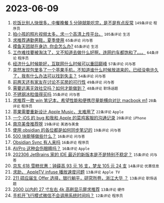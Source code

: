 # 2023-06-09

1. [吃饭比别人快很多，中餐晚餐 5 分钟就能吃完，是不是有点反常](https://www.v2ex.com/t/947169) `149条评论` `程序员`
1. [拍小孩的照片视频太多，求一个高清上传平台。](https://www.v2ex.com/t/947187) `105条评论` `生活`
1. [求推荐通勤男鞋，夏季使用](https://www.v2ex.com/t/947219) `65条评论` `问与答`
1. [摸鱼天团就在身边, 你会怎么办?](https://www.v2ex.com/t/947230) `65条评论` `生活`
1. [工作难找要被淘汰了，又不知道去做什么好啊，连网约车都饱和了。。。](https://www.v2ex.com/t/947259) `64条评论` `程序员`
1. [经济什么时候能好，互联网什么时候可以重回巅峰](https://www.v2ex.com/t/947198) `57条评论` `问与答`
1. [突然发现包里多了一个苹果手机，不知道谁什么时候放进来的，已经没电许久了，我有什么办法可以找到失主？](https://www.v2ex.com/t/947160) `54条评论` `问与答`
1. [前两天还有家友在讨论不买房的可行性](https://www.v2ex.com/t/947182) `49条评论` `问与答`
1. [需要远离无效社交吗？如何才能做到？](https://www.v2ex.com/t/947229) `48条评论` `职场话题`
1. [不锈钢冰粒值得买吗](https://www.v2ex.com/t/947220) `35条评论` `问与答`
1. [求推荐一款 win 笔记本，希望性能和便携尽量能横向对比 macbook m1](https://www.v2ex.com/t/947210) `28条评论` `程序员`
1. [苹果需要重新设计 Apple Music，太难用了](https://www.v2ex.com/t/947276) `22条评论` `Apple`
1. [一个 iOS 的 bug 和我和 Apple 的菜鸡客服的沟通记录](https://www.v2ex.com/t/947234) `20条评论` `iPhone`
1. [南京美食推荐呀](https://www.v2ex.com/t/947299) `19条评论` `美酒与美食`
1. [使用 obsidian 的各位都是如何同步笔记的](https://www.v2ex.com/t/947284) `19条评论` `问与答`
1. [500 块能够做些什么？](https://www.v2ex.com/t/947291) `16条评论` `问与答`
1. [Obsidian Sync 有人来吗](https://www.v2ex.com/t/947223) `16条评论` `程序员`
1. [AVPro 这种会伤眼睛吗？](https://www.v2ex.com/t/947170) `16条评论` `Apple`
1. [202306 JetBrains 家的 IDE 最近的新版本是不是特别不稳定？](https://www.v2ex.com/t/947186) `15条评论` `问与答`
1. [京东 618 雪糕优惠：钟薛高 93 元 16 支，梦龙 105 元 24 支](https://www.v2ex.com/t/947279) `14条评论` `优惠信息`
1. [求助， AppleTV infuse 播放速度问题](https://www.v2ex.com/t/947294) `13条评论` `Apple TV`
1. [211 硕应届生 Offer 选择，银行躺平，研究所卷，浙江大华 ？](https://www.v2ex.com/t/947203) `13条评论` `职场话题`
1. [2000 以内的 27 寸左右 4k 高刷显示屏求推荐](https://www.v2ex.com/t/947158) `13条评论` `硬件`
1. [手机开飞行模式微信不会调用系统时间吗？](https://www.v2ex.com/t/947256) `12条评论` `程序员`

